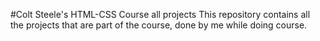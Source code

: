 #Colt Steele's HTML-CSS Course all projects
This repository contains all the projects that are part of the course, done by me while doing course.
